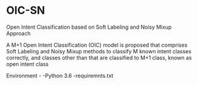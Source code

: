 # OIC-SN
Open Intent Classification based on Soft Labeling and Noisy Mixup Approach

A M+1 Open Intent Classification (OIC) model is proposed that comprises
Soft Labeling and Noisy Mixup methods to classify M known intent classes
correctly, and classes other than that are classified to M+1 class, known as
open intent class

Environment -
-Python 3.6
-requiremnts.txt

